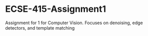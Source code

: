 # ECSE-415-Assignment1
Assignment for 1 for Computer Vision. Focuses on denoising, edge detectors, and template matching
